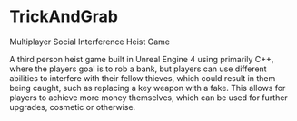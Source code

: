 # TrickAndGrab
Multiplayer Social Interference Heist Game

A third person heist game built in Unreal Engine 4 using primarily C++, where the players goal is to rob a bank, but players can use different abilities to interfere with their fellow thieves, which could result in them being caught, such as replacing a key weapon with a fake. This allows for players to achieve more money themselves, which can be used for further upgrades, cosmetic or otherwise.

